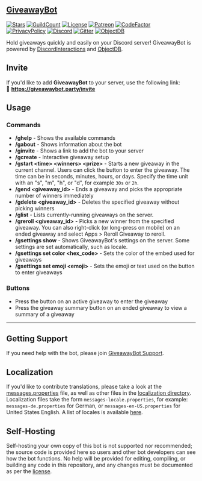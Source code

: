 
## [GiveawayBot](https://giveawaybot.party)

[![Stars](https://img.shields.io/github/stars/jagrosh/GiveawayBot.svg)](https://github.com/jagrosh/GiveawayBot/stargazers)
[![GuildCount](https://img.shields.io/badge/dynamic/json.svg?label=servers&url=https%3A%2F%2Fdiscord.bots.gg%2Fapi%2Fv1%2Fbots%2F294882584201003009&query=%24.guildCount&colorB=7289DA)](https://discord.bots.gg/bots/294882584201003009)
[![License](https://img.shields.io/github/license/jagrosh/GiveawayBot.svg)](https://github.com/jagrosh/GiveawayBot/blob/master/LICENSE)
[![Patreon](https://img.shields.io/badge/donate-Patreon-orange.svg)](https://www.patreon.com/discordgiveaways)
[![CodeFactor](https://www.codefactor.io/repository/github/jagrosh/giveawaybot/badge)](https://www.codefactor.io/repository/github/jagrosh/giveawaybot)<br>
[![PrivacyPolicy](https://img.shields.io/badge/Privacy%20Policy--lightgrey.svg?style=social)](https://gist.github.com/jagrosh/f1df4441f94ca06274fa78db7cc3c526#privacy-policy)
[![Discord](https://discordapp.com/api/guilds/585687812548853760/widget.png)](https://discordapp.com/invite/Q5wxTJF) [![Gitter](https://badges.gitter.im/jagrosh/GiveawayBot.svg)](https://gitter.im/jagrosh/GiveawayBot?utm_source=badge&utm_medium=badge&utm_campaign=pr-badge)
[![ObjectDB](https://img.shields.io/badge/database-ObjectDB-556699)](https://www.objectdb.com/)

Hold giveaways quickly and easily on your Discord server! GiveawayBot is powered by [DiscordInteractions](https://github.com/jagrosh/DiscordInteractions) and [ObjectDB](https://www.objectdb.com/).

## Invite
If you'd like to add **GiveawayBot** to your server, use the following link:<br>
🔗 **https://giveawaybot.party/invite**

## Usage
### Commands  
* **/ghelp** - Shows the available commands
* **/gabout** - Shows information about the bot
* **/ginvite** - Shows a link to add the bot to your server
* **/gcreate** - Interactive giveaway setup
* **/gstart \<time> \<winners> \<prize>** - Starts a new giveaway in the current channel. Users can click the button to enter the giveaway. The time can be in seconds, minutes, hours, or days. Specify the time unit with an "s", "m", "h", or "d", for example `30s` or `2h`.
* **/gend \<giveaway_id>** - Ends a giveaway and picks the appropriate number of winners immediately
* **/gdelete \<giveaway_id>** - Deletes the specified giveaway without picking winners
* **/glist** - Lists currently-running giveaways on the server.
* **/greroll \<giveaway_id>** - Picks a new winner from the specified giveaway. You can also right-click (or long-press on mobile) on an ended giveaway and select Apps > Reroll Giveaway to reroll.
* **/gsettings show** - Shows GiveawayBot's settings on the server. Some settings are set automatically, such as locale.
* **/gsettings set color \<hex_code>** - Sets the color of the embed used for giveaways
* **/gsettings set emoji \<emoji>** - Sets the emoji or text used on the button to enter giveaways

### Buttons  
* Press the button on an active giveaway to enter the giveaway
* Press the giveaway summary button on an ended giveaway to view a summary of a giveaway

---

## Getting Support
If you need help with the bot, please join [GiveawayBot Support](https://discord.gg/giveawaybot).

## Localization
If you'd like to contribute translations, please take a look at the [messages.properties](https://github.com/jagrosh/GiveawayBot/blob/master/src/main/resources/localization/messages.properties) file, as well as other files in the [localization directory](https://github.com/jagrosh/GiveawayBot/blob/master/src/main/resources/localization). Localization files take the form `messages-locale.properties`, for example: `messages-de.properties` for German, or `messages-en-US.properties` for United States English. A list of locales is available [here](https://discord.com/developers/docs/reference#locales).

## Self-Hosting
Self-hosting your own copy of this bot is not supported nor recommended; the source code is provided here so users and other bot developers can see how the bot functions. No help will be provided for editing, compiling, or building any code in this repository, and any changes must be documented as per the [license](https://github.com/jagrosh/GiveawayBot/blob/master/LICENSE).
